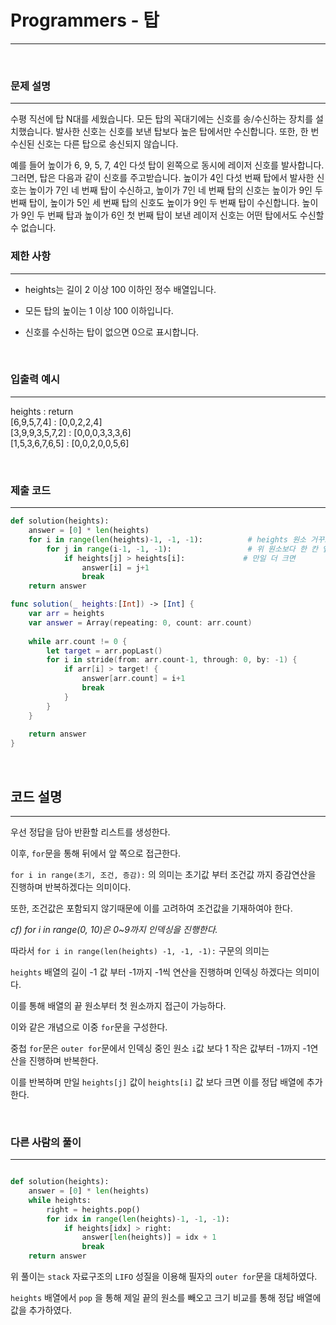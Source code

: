 # Programmers - 탑
---

<br>

### 문제 설명
---

수평 직선에 탑 N대를 세웠습니다. 모든 탑의 꼭대기에는 신호를 송/수신하는 장치를 설치했습니다. 발사한 신호는 신호를 보낸 탑보다 높은 탑에서만 수신합니다. 또한, 한 번 수신된 신호는 다른 탑으로 송신되지 않습니다.

예를 들어 높이가 6, 9, 5, 7, 4인 다섯 탑이 왼쪽으로 동시에 레이저 신호를 발사합니다. 그러면, 탑은 다음과 같이 신호를 주고받습니다. 높이가 4인 다섯 번째 탑에서 발사한 신호는 높이가 7인 네 번째 탑이 수신하고, 높이가 7인 네 번째 탑의 신호는 높이가 9인 두 번째 탑이, 높이가 5인 세 번째 탑의 신호도 높이가 9인 두 번째 탑이 수신합니다. 높이가 9인 두 번째 탑과 높이가 6인 첫 번째 탑이 보낸 레이저 신호는 어떤 탑에서도 수신할 수 없습니다.

### 제한 사항
---
- heights는 길이 2 이상 100 이하인 정수 배열입니다.

- 모든 탑의 높이는 1 이상 100 이하입니다.

- 신호를 수신하는 탑이 없으면 0으로 표시합니다.

<br>

### 입출력 예시
---
heights : return<br>
[6,9,5,7,4] :	[0,0,2,2,4]<br>
[3,9,9,3,5,7,2] :	[0,0,0,3,3,3,6]<br>
[1,5,3,6,7,6,5] :	[0,0,2,0,0,5,6]

<br>

### 제출 코드
---
```python
def solution(heights):
    answer = [0] * len(heights)
    for i in range(len(heights)-1, -1, -1):          # heights 원소 거꾸로 순회
        for j in range(i-1, -1, -1):                 # 위 원소보다 한 칸 앞서있는 원소부터 거꾸로 순회
            if heights[j] > heights[i]:             # 만일 더 크면
                answer[i] = j+1
                break
    return answer
```

```swift
func solution(_ heights:[Int]) -> [Int] {
    var arr = heights
    var answer = Array(repeating: 0, count: arr.count)
    
    while arr.count != 0 {
        let target = arr.popLast()
        for i in stride(from: arr.count-1, through: 0, by: -1) {
            if arr[i] > target! {
                answer[arr.count] = i+1
                break
            }
        }
    }
    
    return answer
}
```

<br>

## 코드 설명
---

우선 정답을 담아 반환할 리스트를 생성한다.

이후, `for`문을 통해 뒤에서 앞 쪽으로 접근한다.

`for i in range(초기, 조건, 증감):` 의 의미는 초기값 부터 조건값 까지 증감연산을 진행하며 반복하겠다는 의미이다.

또한, 조건값은 포함되지 않기때문에 이를 고려하여 조건값을 기재하여야 한다.

_cf) for i in range(0, 10)은 0~9까지 인덱싱을 진행한다._

따라서 `for i in range(len(heights) -1, -1, -1):` 구문의 의미는

`heights` 배열의 길이 -1 값 부터 -1까지 -1씩 연산을 진행하며 인덱싱 하겠다는 의미이다.

이를 통해 배열의 끝 원소부터 첫 원소까지 접근이 가능하다.

이와 같은 개념으로 이중 `for`문을 구성한다.

중첩 `for`문은 `outer for`문에서 인덱싱 중인 원소 `i`값 보다 1 작은 값부터 -1까지 -1연산을 진행하며 반복한다.

이를 반복하며 만일 `heights[j]` 값이 `heights[i]` 값 보다 크면 이를 정답 배열에 추가한다.

<br>

### 다른 사람의 풀이
---
```python

def solution(heights):
    answer = [0] * len(heights)
    while heights:
        right = heights.pop()
        for idx in range(len(heights)-1, -1, -1):
            if heights[idx] > right:
                answer[len(heights)] = idx + 1
                break
    return answer
```

위 풀이는 `stack` 자료구조의 `LIFO` 성질을 이용해 필자의 `outer for`문을 대체하였다.

`heights` 배열에서 `pop` 을 통해 제일 끝의 원소를 빼오고 크기 비교를 통해 정답 배열에 값을 추가하였다.

<br>




<br>

